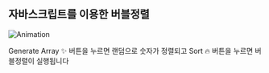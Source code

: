 
## 자바스크립트를 이용한 버블정렬

![Animation](https://github.com/jung-chaewon/2024_get_a_job/assets/131144717/d3261b3d-0bfe-455c-a380-5651deba66fc)

Generate Array ✨ 버튼을 누르면 랜덤으로 숫자가 정렬되고
Sort 🔥 버튼을 누르면 버블정렬이 실행됩니다
